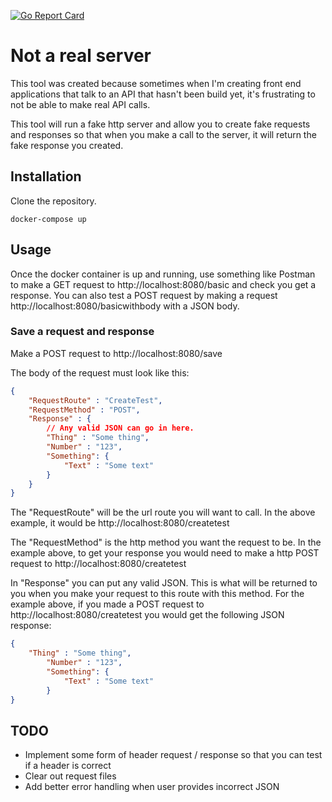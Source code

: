 [![Go Report Card](https://goreportcard.com/badge/github.com/willdot/NotARealServer)](https://goreportcard.com/report/github.com/willdot/NotARealServer)


# Not a real server
This tool was created because sometimes when I'm creating front end applications that talk to an API that hasn't been build yet, it's frustrating to not be able to make real API calls.

This tool will run a fake http server and allow you to create fake requests and responses so that when you make a call to the server, it will return the fake response you created.

## Installation

Clone the repository.

```
docker-compose up
```

## Usage

Once the docker container is up and running, use something like Postman to make a GET request to http://localhost:8080/basic and check you get a response. You can also test a POST request by making a request http://localhost:8080/basicwithbody with a JSON body.

### Save a request and response

Make a POST request to http://localhost:8080/save

The body of the request must look like this:

``` json
{   
    "RequestRoute" : "CreateTest",
    "RequestMethod" : "POST",
    "Response" : {
        // Any valid JSON can go in here.
        "Thing" : "Some thing",
        "Number" : "123",
        "Something": {
            "Text" : "Some text"
        }
    }
}
```

The "RequestRoute" will be the url route you will want to call. In the above example, it would be http://localhost:8080/createtest 

The "RequestMethod" is the http method you want the request to be. In the example above, to get your response you would need to make a http POST request to http://localhost:8080/createtest 

In "Response" you can put any valid JSON. This is what will be returned to you when you make your request to this route with this method. For the example above, if you made a POST request to http://localhost:8080/createtest you would get the following JSON response:
``` json
{
    "Thing" : "Some thing",
        "Number" : "123",
        "Something": {
            "Text" : "Some text"
        }
}
```

## TODO

* Implement some form of header request / response so that you can test if a header is correct
* Clear out request files
* Add better error handling when user provides incorrect JSON